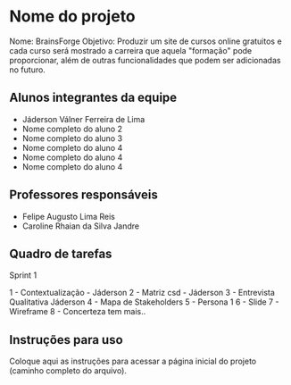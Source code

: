 # Nome do projeto
Nome: BrainsForge
Objetivo: Produzir um site de cursos online gratuitos e cada curso será mostrado a carreira que aquela "formação" pode proporcionar, além de outras funcionalidades que podem ser adicionadas no futuro.

## Alunos integrantes da equipe

* Jáderson Válner Ferreira de Lima
* Nome completo do aluno 2
* Nome completo do aluno 3
* Nome completo do aluno 4
* Nome completo do aluno 4
* Nome completo do aluno 4

## Professores responsáveis

* Felipe Augusto Lima Reis
* Caroline Rhaian da Silva Jandre

## Quadro de tarefas
Sprint 1

1 - Contextualização - Jáderson
2 - Matriz csd - Jáderson
3 - Entrevista Qualitativa Jáderson
4 - Mapa de Stakeholders
5 - Persona 1 
6 - Slide
7 - Wireframe
8 - Concerteza tem mais..

## Instruções para uso
Coloque aqui as instruções para acessar a página inicial do projeto (caminho completo do arquivo).
